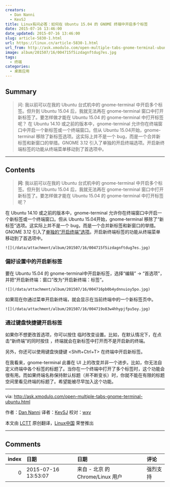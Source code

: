 ```yaml
---
creators:
  - Dan Nanni
  - KevSJ
title: Linux有问必答：如何在 Ubuntu 15.04 的 GNOME 终端中开启多个标签
date: 2015-07-16 13:46:00
date_updated: 2015-07-16 13:46:00
slug: article-5830-1.html
url: https://linux.cn/article-5830-1.html
url_from: http://ask.xmodulo.com/open-multiple-tabs-gnome-terminal-ubuntu.html
image: album/201507/16/004715f5izdagnftdug7es.jpg
tags:
  - 终端
categories:
  - 桌面应用
---
```


## Summary

> 问: 我以前可以在我的 Ubuntu 台式机中的 gnome-terminal 中开启多个标签。但升到 Ubuntu 15.04 后，我就无法再在 gnome-terminal 窗口中打开新标签了。要怎样做才能在 Ubuntu 15.04 的 gnome-terminal 中打开标签呢？  在 Ubuntu 14.10 或之前的版本中，gnome-terminal 允许你在终端窗口中开启一个新标签或一个终端窗口。但从 Ubuntu 15.04开始，gnome-terminal 移除了新标签选项。这实际上并不是一个 bug，而是一个合并新标签和新窗口的举措。GNOME 3.12 引入了单独的开启终端选项。开启新终端标签的功能从终端菜单移动到了首选项中。

***

<!-- more -->

## Contents

> 
> **问**: 我以前可以在我的 Ubuntu 台式机中的 gnome-terminal 中开启多个标签。但升到 Ubuntu 15.04 后，我就无法再在 gnome-terminal 窗口中打开新标签了。要怎样做才能在 Ubuntu 15.04 的 gnome-terminal 中打开标签呢？
> 
> 
> 

在 Ubuntu 14.10 或之前的版本中，gnome-terminal 允许你在终端窗口中开启一个新标签或一个终端窗口。但从 Ubuntu 15.04开始，gnome-terminal 移除了“新标签”选项。这实际上并不是一个 bug，而是一个合并新标签和新窗口的举措。GNOME 3.12 引入了[单独的“开启终端”选项](http://worldofgnome.org/opening-a-new-terminal-tabwindow-in-gnome-3-12/)。开启新终端标签的功能从终端菜单移动到了首选项中。

`![](/data/attachment/album/201507/16/004715f5izdagnftdug7es.jpg)`

### 偏好设置中的开启新标签

要在 Ubuntu 15.04 的 gnome-terminal中开启新标签，选择“编辑” -> “首选项"，并把“开启新终端：窗口”改为“开启新终端：标签”。

`![](/data/attachment/album/201507/16/004716pb0b4ydnnuioy5po.jpg)`

如果现在你通过菜单开启新终端，就会显示在当前终端中的一个新标签页中。

`![](/data/attachment/album/201507/16/004719o83w4hhypjfpu5oy.jpg)`

### 通过键盘快捷键开启标签

如果你不想更改首选项，你可以按住 临时改变设置。比如，在默认情况下，在点击“新终端”的同时按住 ，终端就会在新标签中打开而不是开启新的终端。

另外，你还可以使用键盘快捷键 <Shift+Ctrl+T> 在终端中开启新标签。

在我看来，gnome-terminal 此番在 UI 上的改变并非一个进步。比如，你无法自定义终端中各个标签的标题了。当你在一个终端中打开了多个标签时，这个功能会很有用。而如果终端名称保持默认标题（并不断变长）时，你就不能在有限的标题空间里看见终端的标题了。希望能被尽早加入这个功能。

---

via: <http://ask.xmodulo.com/open-multiple-tabs-gnome-terminal-ubuntu.html>

作者：[Dan Nanni](http://ask.xmodulo.com/author/nanni) 译者：[KevSJ](https://github.com/KevSJ) 校对：[wxy](https://github.com/wxy)

本文由 [LCTT](https://github.com/LCTT/TranslateProject) 原创翻译，[Linux中国](https://linux.cn/) 荣誉推出

***

## Comments

|   index | 日期                | 日期                             | 评论     |
|--------:|:--------------------|:---------------------------------|:---------|
|       0 | 2015-07-16 13:53:07 | 来自 - 北京 的 Chrome/Linux 用户 | 强烈支持 |
